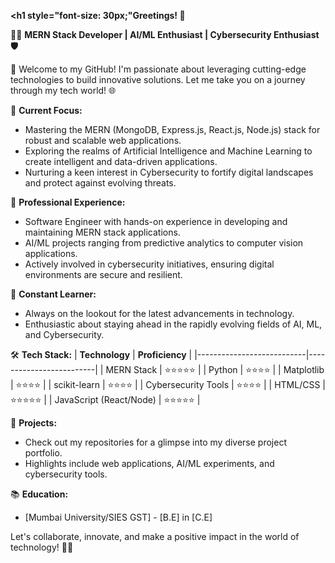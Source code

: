 **<h1 style="font-size: 30px;"Greetings! 👋</h1>**

👨‍💻 **MERN Stack Developer | AI/ML Enthusiast | Cybersecurity Enthusiast 🛡️**

🚀 Welcome to my GitHub! I'm passionate about leveraging cutting-edge technologies to build innovative solutions. Let me take you on a journey through my tech world! 🌐

🔭 **Current Focus:**
- Mastering the MERN (MongoDB, Express.js, React.js, Node.js) stack for robust and scalable web applications.
- Exploring the realms of Artificial Intelligence and Machine Learning to create intelligent and data-driven applications.
- Nurturing a keen interest in Cybersecurity to fortify digital landscapes and protect against evolving threats.

💼 **Professional Experience:**
- Software Engineer with hands-on experience in developing and maintaining MERN stack applications.
- AI/ML projects ranging from predictive analytics to computer vision applications.
- Actively involved in cybersecurity initiatives, ensuring digital environments are secure and resilient.

🌱 **Constant Learner:**
- Always on the lookout for the latest advancements in technology.
- Enthusiastic about staying ahead in the rapidly evolving fields of AI, ML, and Cybersecurity.

🛠️ **Tech Stack:**
| **Technology**            | **Proficiency**         |
|---------------------------|-------------------------|
| MERN Stack                | ⭐️⭐️⭐️⭐️⭐️            |
| Python                    | ⭐️⭐️⭐️⭐️              |
| Matplotlib                | ⭐️⭐️⭐️⭐️              |
| scikit-learn              | ⭐️⭐️⭐️⭐️              |
| Cybersecurity Tools       | ⭐️⭐️⭐️⭐️              |
| HTML/CSS                  | ⭐️⭐️⭐️⭐️⭐️            |
| JavaScript (React/Node)   | ⭐️⭐️⭐️⭐️⭐️           |

🚧 **Projects:**
- Check out my repositories for a glimpse into my diverse project portfolio.
- Highlights include web applications, AI/ML experiments, and cybersecurity tools.

📚 **Education:**
- [Mumbai University/SIES GST] - [B.E] in [C.E]



Let's collaborate, innovate, and make a positive impact in the world of technology! 🚀✨
